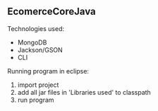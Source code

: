 ## EcomerceCoreJava

Technologies used:
  * MongoDB
  * Jackson/GSON
  * CLI
  
Running program in eclipse:
  1. import project
  2. add all jar files in 'Libraries used' to classpath
  3. run program
